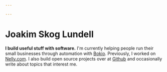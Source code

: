 ```yaml
---

---
```


# Joakim Skog Lundell

**I build useful stuff with software.** I'm currently helping people run their small businesses through automation with [Bokio](https://bokio.se/). Previously, I worked on [Nelly.com](https://nelly.com/). I also build open source projects over at [Github](https://github.com/joakimskoog) and occasionally write about topics that interest me.
